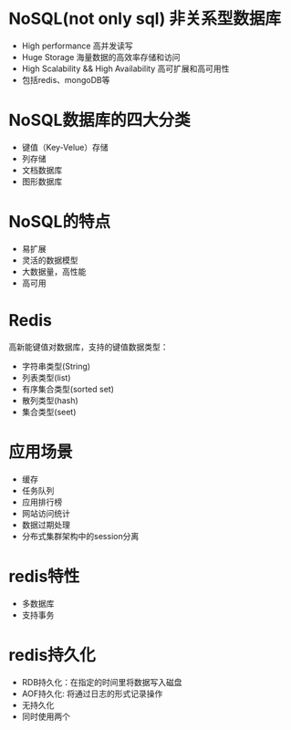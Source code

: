 # NoSQL(not only sql) 非关系型数据库
- High performance 高并发读写
- Huge Storage 海量数据的高效率存储和访问
- High Scalability && High Availability 高可扩展和高可用性
- 包括redis、mongoDB等

# NoSQL数据库的四大分类
- 键值（Key-Velue）存储
- 列存储
- 文档数据库
- 图形数据库

# NoSQL的特点
- 易扩展
- 灵活的数据模型
- 大数据量，高性能
- 高可用

# Redis
 高新能键值对数据库，支持的键值数据类型：
 - 字符串类型(String)
 - 列表类型(list)
 - 有序集合类型(sorted set)
 - 散列类型(hash)
 - 集合类型(seet)
 
 # 应用场景
 - 缓存
 - 任务队列
 - 应用排行榜
 - 网站访问统计
 - 数据过期处理
 - 分布式集群架构中的session分离
 
 # redis特性
 - 多数据库
 - 支持事务
 
 # redis持久化
 - RDB持久化：在指定的时间里将数据写入磁盘
 - AOF持久化: 将通过日志的形式记录操作
 - 无持久化
 - 同时使用两个 